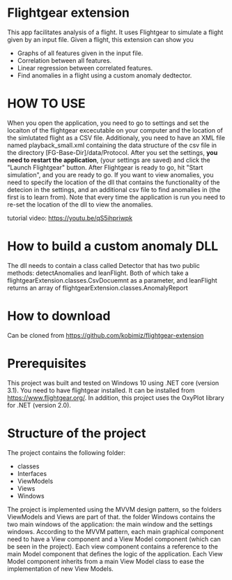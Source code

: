 # Flightgear extension
This app facilitates analysis of a flight. It uses Flightgear to simulate a flight
given by an input file. Given a flight, this extension can show you
- Graphs of all features given in the input file.
- Correlation between all features.
- Linear regression between correlated features.
- Find anomalies in a flight using a custom anomaly dedtector.

# HOW TO USE
When you open the application, you need to go to settings and set the
locaiton of the flightgear excecutable on your computer and the location
of the simlutated flight as a CSV file. Additionaly, you need to have 
an XML file named playback_small.xml containing the data structure of
the csv file in the directory [FG-Base-Dir]/data/Protocol.
After you set the settings, **you need to restart the application**, (your
settings are saved) and click the "Launch Flightgear" button. After Flightgear is ready to go,
hit "Start simulation", and you are ready to go.
If you want to view anomalies, you need to specify the location of the 
dll that contains the functionality of the detecion in the settings, and an additional
csv file to find anomalies in (the first is to learn from). Note that every time the application
is run you need to re-set the location of the dll to view the anomalies.

tutorial video: https://youtu.be/qS5ihpriwpk

# How to build a custom anomaly DLL
The dll needs to contain a class called Detector that has two public methods:
detectAnomalies and leanFlight. Both of which take a flightgearExtension.classes.CsvDocuemnt
as a parameter, and leanFlight returns an array of flightgearExtension.classes.AnomalyReport

# How to download
Can be cloned from https://github.com/kobimiz/flightgear-extension

# Prerequisites
This project was built and tested on Windows 10 using .NET core (version 3.1).
You need to have flightgear installed. It can be installed from https://www.flightgear.org/.
In addition, this project uses the OxyPlot library for .NET (version 2.0).

# Structure of the project
The project contains the following folder:
- classes
- Interfaces
- ViewModels
- Views
- Windows

The project is implemented using the MVVM design pattern, so the folders ViewModels and Views are part of that.
the folder Windows contains the two main windows of the application: the main window and the settings windows.
According to the MVVM pattern, each main graphical component need to have a View component and a View Model component
(which can be seen in the project). Each view component contains a reference to the main Model component that 
defines the logic of the application. Each View Model component inherits from a main View Model class to
ease the implementation of new View Models.
